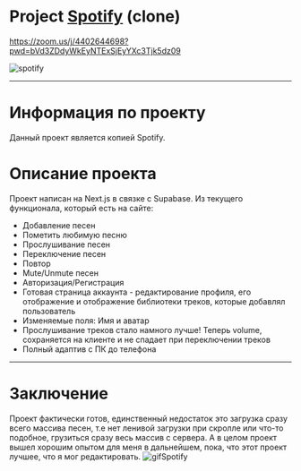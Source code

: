 # Project [Spotify](https://spotify-two-murex.vercel.app/) (clone)
https://zoom.us/j/4402644698?pwd=bVd3ZDdyWkEyNTExSjEyYXc3Tjk5dz09

![spotify](https://www.iguides.ru/upload/medialibrary/d65/d65a366ca215feefc9150656ac09f285.jpg)
___
# Информация по проекту
Данный проект является копией Spotify. 
# Описание проекта
Проект написан на Next.js в связке с Supabase. Из текущего функционала, который есть на сайте:
+ Добавление песен
+ Пометить любимую песню
+ Прослушивание песен
+ Переключение песен
+ Повтор
+ Mute/Unmute песен
+ Авторизация/Регистрация
+ Готовая страница аккаунта - редактирование профиля, его отображение и отображение библиотеки треков, которые добавлял пользователь
+ Изменяемые поля: Имя и аватар
+ Прослушивание треков стало намного лучше! Теперь volume, сохраняется на клиенте и не спадает при переключении треков
+ Полный адаптив с ПК до телефона
___
# Заключение
Проект фактически готов, единственный недостаток это загрузка сразу всего массива песен, т.е нет ленивой загрузки при скролле или что-то подобное, грузиться сразу весь массив с сервера.
А в целом проект вышел хорошим опытом для меня в дальнейшем, пока, что этот проект лучшее, что я мог редактировать.
<img src="https://media.tenor.com/bkMqUNnK3QEAAAAC/spotify-taiga.gif" alt="gifSpotify">
